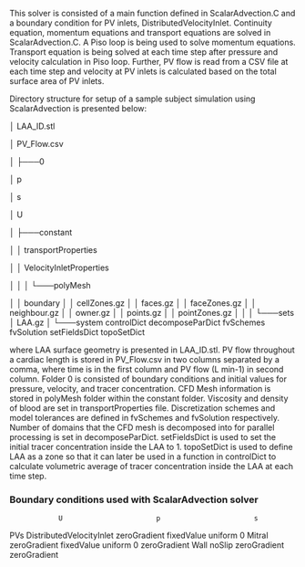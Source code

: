 This solver is consisted of a main function defined in ScalarAdvection.C and a boundary condition for PV inlets, DistributedVelocityInlet. Continuity equation, momentum equations and transport equations are solved in ScalarAdvection.C. A Piso loop is being used to solve momentum equations. Transport equation is being solved at each time step after pressure and velocity calculation in Piso loop. Further, PV flow is read from a CSV file at each time step and velocity at PV inlets is calculated based on the total surface area of PV inlets.

Directory structure for setup of a sample subject simulation using ScalarAdvection is presented below:

│   LAA_ID.stl

│   PV_Flow.csv

│
├───0

│								 p

│                s

│                U

│
├───constant

│   │          transportProperties

│   │          VelocityInletProperties

│   │
│   └───polyMesh

│       │               boundary
│       │               cellZones.gz
│       │               faces.gz
│       │               faceZones.gz
│       │               neighbour.gz
│       │               owner.gz
│       │               points.gz
│       │               pointZones.gz
│       │
│       └───sets
│                        LAA.gz
│
└───system
                    controlDict
                    decomposeParDict
                    fvSchemes
                    fvSolution
                    setFieldsDict
                    topoSetDict

where LAA surface geometry is presented in LAA_ID.stl. PV flow throughout a cardiac length is stored in PV_Flow.csv in two columns separated by a comma, where time is in the first column and PV flow (L min-1) in second column. Folder 0 is consisted of boundary conditions and initial values for pressure, velocity, and tracer concentration. CFD Mesh information is stored in polyMesh folder within the constant folder. Viscosity and density of blood are set in transportProperties file. Discretization schemes and model tolerances are defined in fvSchemes and fvSolution respectively. Number of domains that the CFD mesh is decomposed into for parallel processing is set in decomposeParDict. setFieldsDict is used to set the initial tracer concentration inside the LAA to 1. topoSetDict is used to define LAA as a zone so that it can later be used in a function in controlDict to calculate volumetric average of tracer concentration inside the LAA at each time step.


### Boundary conditions used with ScalarAdvection solver
				U	                    p	                    s
PVs		DistributedVelocityInlet	    zeroGradient	           fixedValue                                                                                                   uniform 0
Mitral	      zeroGradient	          fixedValue
                                      uniform 0	                zeroGradient
Wall	            noSlip	            zeroGradient	            zeroGradient


